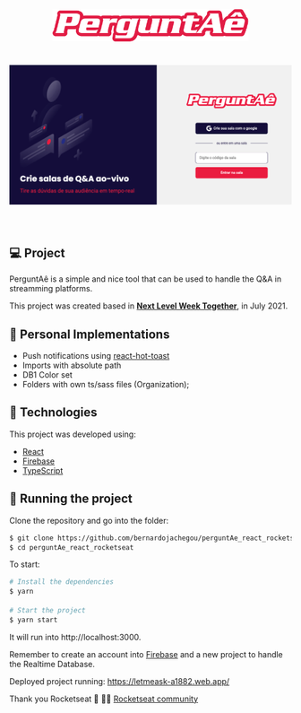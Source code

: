 <p align="center">
  <img alt="perguntAê" src=".github/newlogo.png" width="350px">
</p>

<h1 align="center">
    <img alt="PerguntAê" src=".github/cover.png" />
</h1>

<br>


## 💻 Project

PerguntAê is a simple and nice tool that can be used to handle the Q&A in streamming platforms.

This project was created based in **[Next Level Week Together](https://nextlevelweek.com/)**, in July 2021.

## 🚀 Personal Implementations
* Push notifications using [react-hot-toast](https://react-hot-toast.com/)
* Imports with absolute path
* DB1 Color set
* Folders with own ts/sass files (Organization);

## 🧪 Technologies

This project was developed using:
- [React](https://reactjs.org)
- [Firebase](https://firebase.google.com/)
- [TypeScript](https://www.typescriptlang.org/)

## 🔌 Running the project

Clone the repository and go into the folder:
```bash
$ git clone https://github.com/bernardojachegou/perguntAe_react_rocketseat
$ cd perguntAe_react_rocketseat
```

To start:
```bash
# Install the dependencies
$ yarn

# Start the project
$ yarn start
```

It will run into http://localhost:3000.

Remember to create an account into [Firebase](https://firebase.google.com/) and a new project to handle the Realtime Database.

Deployed project running: https://letmeask-a1882.web.app/

Thank you Rocketseat 💜 👋🏻 [Rocketseat community](https://discord.gg/gKUVrzrPrU)
